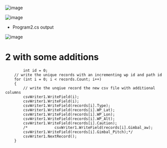 ![image](https://github.com/UbaydullohML/VS-Projects_BugsFix/assets/75980506/af6ecc91-b32d-488d-a1af-a584120a62e4)

![image](https://github.com/UbaydullohML/VS-Projects_BugsFix/assets/75980506/ba7b8506-f956-489b-9ac4-6d37c9556038)

- Program2.cs output
  
![image](https://github.com/UbaydullohML/VS-Projects_BugsFix/assets/75980506/06471da9-ccd9-4fd3-a917-24193a4be140)


# 2 with some additions
            int id = 0;
        // write the unique records with an incrementing wp id and path id 
        for (int i = 0; i < records.Count; i++)
        {
            // write the unqiue record the new csv file with additional columns
            csvWriter1.WriteField(i);
            csvWriter1.WriteField(i);
            csvWriter1.WriteField(records[i].Type);
            csvWriter1.WriteField(records[i].WP_Lat);
            csvWriter1.WriteField(records[i].WP_Lon);
            csvWriter1.WriteField(records[i].WP_Alt);
            csvWriter1.WriteField(records[i].Caution);
            /*            csvWriter1.WriteField(records[i].Gimbal_aw);
            csvWriter1.WriteField(records[i].Gimbal_Pitch);*/
            csvWriter1.NextRecord();
        }
  
